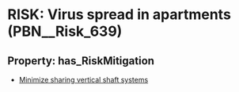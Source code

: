 # RISK: __Virus spread in apartments__ (PBN__Risk_639)

## Property: has_RiskMitigation

* [Minimize sharing vertical shaft systems](PBN__RiskMitigation_883)

